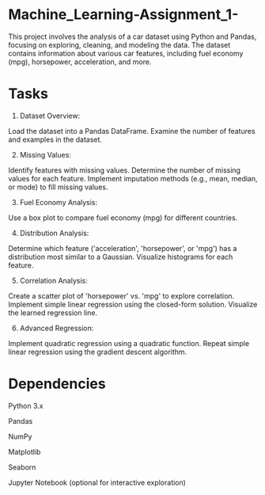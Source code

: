 # Machine_Learning-Assignment_1-
This project involves the analysis of a car dataset using Python and Pandas, focusing on exploring, cleaning, and modeling the data. The dataset contains information about various car features, including fuel economy (mpg), horsepower, acceleration, and more.
# Tasks
 1. Dataset Overview:

Load the dataset into a Pandas DataFrame.
Examine the number of features and examples in the dataset.

 2. Missing Values:

Identify features with missing values.
Determine the number of missing values for each feature.
Implement imputation methods (e.g., mean, median, or mode) to fill missing values.
 
3. Fuel Economy Analysis:

Use a box plot to compare fuel economy (mpg) for different countries.

4. Distribution Analysis:

Determine which feature ('acceleration', 'horsepower', or 'mpg') has a distribution most similar to a Gaussian.
Visualize histograms for each feature.

5. Correlation Analysis:

Create a scatter plot of 'horsepower' vs. 'mpg' to explore correlation.
Implement simple linear regression using the closed-form solution.
Visualize the learned regression line.

6. Advanced Regression:

Implement quadratic regression using a quadratic function.
Repeat simple linear regression using the gradient descent algorithm.
# Dependencies
Python 3.x

Pandas

NumPy

Matplotlib

Seaborn

Jupyter Notebook (optional for interactive exploration)
